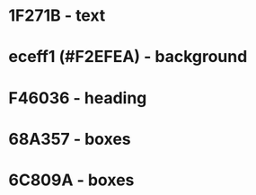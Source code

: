 # 1F271B - text
# eceff1 (#F2EFEA) - background
# F46036 - heading
# 68A357 - boxes
# 6C809A - boxes
